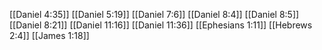 [[Daniel 4:35]]
[[Daniel 5:19]]
[[Daniel 7:6]]
[[Daniel 8:4]]
[[Daniel 8:5]]
[[Daniel 8:21]]
[[Daniel 11:16]]
[[Daniel 11:36]]
[[Ephesians 1:11]]
[[Hebrews 2:4]]
[[James 1:18]]
